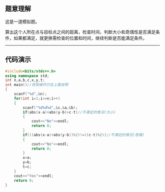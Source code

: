 ## 题意理解

这是一道模拟题。

算出这个人所在点与目标点之间的距离，检查时间，判断大小和奇偶性是否满足条件，如果都满足，就更换需检查的位置和时间，继续判断是否能满足条件。

---

## 代码演示
   
```cpp
#include<bits/stdc++.h>
using namespace std;
int n,a,b,c,x,y,t;
int main()//具体操作已在上面说明
{
	scanf("%d",&n);
	for(int i=1;i<=n;i++)
	{
		scanf("%d%d%d",&c,&a,&b);
		if(abs(x-a)+abs(y-b)>c-t)//不满足的情况(大小)
		{
			cout<<"No"<<endl;
			return 0;
		}
		if(((abs(x-a)+abs(y-b))%2)!=((c-t)%2))//不满足的情况(奇偶)
		{
			cout<<"No"<<endl;
			return 0;
		}
		x=a;
    	y=b;
		t=c;
	}
	cout<<"Yes"<<endl;
	return 0;
}
```
